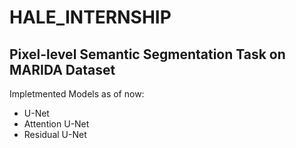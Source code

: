 # HALE_INTERNSHIP

## Pixel-level Semantic Segmentation Task on MARIDA Dataset

Impletmented Models as of now:

- U-Net
- Attention U-Net
- Residual U-Net
